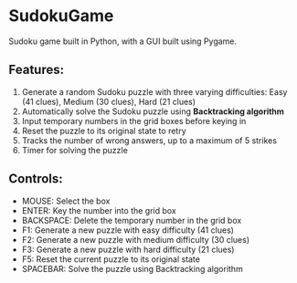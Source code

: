 # SudokuGame
Sudoku game built in Python, with a GUI built using Pygame.

## Features:
1. Generate a random Sudoku puzzle with three varying difficulties: Easy (41 clues), Medium (30 clues), Hard (21 clues)
2. Automatically solve the Sudoku puzzle using **Backtracking algorithm**
3. Input temporary numbers in the grid boxes before keying in
4. Reset the puzzle to its original state to retry
5. Tracks the number of wrong answers, up to a maximum of 5 strikes
6. Timer for solving the puzzle

## Controls:
* MOUSE: Select the box
* ENTER: Key the number into the grid box
* BACKSPACE: Delete the temporary number in the grid box
* F1: Generate a new puzzle with easy difficulty (41 clues)
* F2: Generate a new puzzle with medium difficulty (30 clues)
* F3: Generate a new puzzle with hard difficulty (21 clues)
* F5: Reset the current puzzle to its original state
* SPACEBAR: Solve the puzzle using Backtracking algorithm

